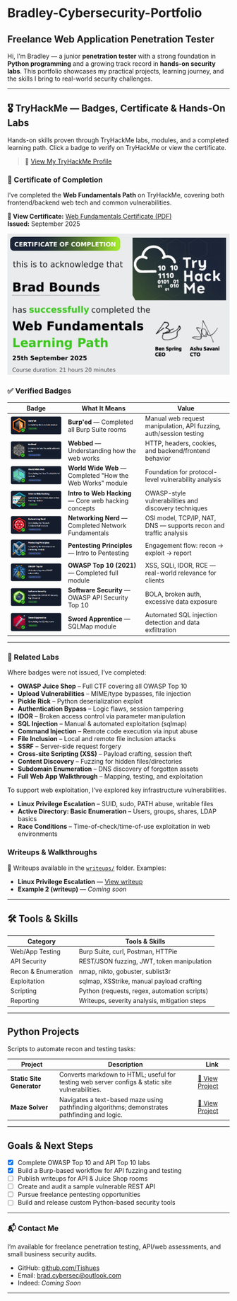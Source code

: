 # Bradley-Cybersecurity-Portfolio
## Freelance Web Application Penetration Tester

Hi, I’m Bradley — a junior **penetration tester** with a strong foundation in **Python programming** and a growing track record in **hands-on security labs**. This portfolio showcases my practical projects, learning journey, and the skills I bring to real-world security challenges.

---
## 🎖️ TryHackMe — Badges, Certificate & Hands-On Labs

Hands-on skills proven through TryHackMe labs, modules, and a completed learning path. Click a badge to verify on TryHackMe or view the certificate.

> 🔗 [View My TryHackMe Profile](https://tryhackme.com/p/Tishues)

### 📜 Certificate of Completion

I’ve completed the **Web Fundamentals Path** on TryHackMe, covering both frontend/backend web tech and common vulnerabilities.

**🔗 View Certificate:** [Web Fundamentals Certificate (PDF)](https://tryhackme-certificates.s3-eu-west-1.amazonaws.com/THM-YGQINHZ2IA.pdf)  
**Issued:** September 2025 

![Certificate Thumbnail](/images/certificates/tryhackme-certifications/THM-WF-CERT-THUMBNAIL.png)

### ✅ Verified Badges

| Badge | What It Means | Value |
|---|---|---|
| [![Burp'ed](/images/badges/thm-burped.png)](https://tryhackme.com/p/Tishues) | **Burp'ed** — Completed all Burp Suite rooms | Manual web request manipulation, API fuzzing, auth/session testing |
| [![Webbed](/images/badges/thm-webbed.png)](https://tryhackme.com/p/Tishues) | **Webbed** — Understanding how the web works | HTTP, headers, cookies, and backend/frontend behavior |
| [![World Wide Web](/images/badges/thm-world-wide-web.png)](https://tryhackme.com/p/Tishues) | **World Wide Web** — Completed "How the Web Works" module | Foundation for protocol-level vulnerability analysis |
| [![Intro to Web Hacking](/images/badges/thm-intro-web-hacking.png)](https://tryhackme.com/p/Tishues) | **Intro to Web Hacking** — Core web hacking concepts | OWASP-style vulnerabilities and discovery techniques |
| [![Networking Nerd](/images/badges/thm-networking-nerd.png)](https://tryhackme.com/p/Tishues) | **Networking Nerd** — Completed Network Fundamentals | OSI model, TCP/IP, NAT, DNS — supports recon and traffic analysis |
| [![Pentesting Principles](/images/badges/thm-pentesting-principles.png)](https://tryhackme.com/p/Tishues) | **Pentesting Principles** — Intro to Pentesting | Engagement flow: recon → exploit → report |
| [![OWASP Top 10](/images/badges/thm-owasp-top-10.png)](https://tryhackme.com/p/Tishues) | **OWASP Top 10 (2021)** — Completed full module | XSS, SQLi, IDOR, RCE — real-world relevance for clients |
| [![Software Security](/images/badges/thm-software-security.png)](https://tryhackme.com/p/Tishues) | **Software Security** — OWASP API Security Top 10 | BOLA, broken auth, excessive data exposure |
| [![Sword Apprentice](/images/badges/thm-sword-apprentice.png)](https://tryhackme.com/p/Tishues) | **Sword Apprentice** — SQLMap module | Automated SQL injection detection and data exfiltration |

---

### 🧪 Related Labs
Where badges were not issued, I’ve completed:

- **OWASP Juice Shop** – Full CTF covering all OWASP Top 10 
- **Upload Vulnerabilities** – MIME/type bypasses, file injection  
- **Pickle Rick** – Python deserialization exploit  
- **Authentication Bypass** – Logic flaws, session tampering
- **IDOR** – Broken access control via parameter manipulation 
- **SQL Injection** – Manual & automated exploitation (sqlmap)
- **Command Injection** – Remote code execution via input abuse 
- **File Inclusion**  – Local and remote file inclusion attacks  
- **SSRF** – Server-side request forgery 
- **Cross-site Scripting (XSS)** – Payload crafting, session theft  
- **Content Discovery** – Fuzzing for hidden files/directories
- **Subdomain Enumeration** – DNS discovery of forgotten assets 
- **Full Web App Walkthrough** – Mapping, testing, and exploitation

To support web exploitation, I’ve explored key infrastructure vulnerabilities.

- **Linux Privilege Escalation** – SUID, sudo, PATH abuse, writable files
- **Active Directory: Basic Enumeration** – Users, groups, shares, LDAP basics
- **Race Conditions** – Time-of-check/time-of-use exploitation in web environments

### Writeups & Walkthroughs
📂 Writeups available in the [`writeups/`](/writeups) folder. Examples:

- **Linux Privilege Escalation** — [View writeup](writeups/linux-privilege-escalation/README.md)
- **Example 2 (writeup)** — _Coming soon_

---

## 🛠️ Tools & Skills

| Category | Tools & Skills |
|---------|----------------|
| Web/App Testing | Burp Suite, curl, Postman, HTTPie |
| API Security | REST/JSON fuzzing, JWT, token manipulation |
| Recon & Enumeration | nmap, nikto, gobuster, sublist3r |
| Exploitation | sqlmap, XSStrike, manual payload crafting |
| Scripting | Python (requests, regex, automation scripts) |
| Reporting | Writeups, severity analysis, mitigation steps |

---

## Python Projects
Scripts to automate recon and testing tasks:

| Project                  | Description | Link |
|--------------------------|-------------|------|
| **Static Site Generator**| Converts markdown to HTML; useful for testing web server configs & static site vulnerabilities. |  [🔗 View Project](https://github.com/Tishues/static_site_generator) |
| **Maze Solver**          | Navigates a text-based maze using pathfinding algorithms; demonstrates pathfinding and logic. | [🔗 View Project](https://github.com/Tishues/Maze-Solver) |
---

## Goals & Next Steps
  
- [x] Complete OWASP Top 10 and API Top 10 labs
- [x] Build a Burp-based workflow for API fuzzing and testing
- [ ] Publish writeups for API & Juice Shop rooms
- [ ] Create and audit a sample vulnerable REST API
- [ ] Pursue freelance pentesting opportunities
- [ ] Build and release custom Python-based security tools

---

### 📬 Contact Me
I’m available for freelance penetration testing, API/web assessments, and small business security audits.

- GitHub: [github.com/Tishues](https://github.com/Tishues)  
- Email: [brad.cybersec@outlook.com](mailto:brad.cybersec@outlook.com)
- Indeed: _Coming Soon_

---
